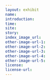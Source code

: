 ```yaml
---
layout: exhibit
name: 
introduction: 
time: 
site: 
story: 
index_image_url: 
other-image-url-1: 
other-image-url-2: 
other-image-url-3: 
other-image-url-4: 
other-image-url-5: 
license:
license-url:
---
```

